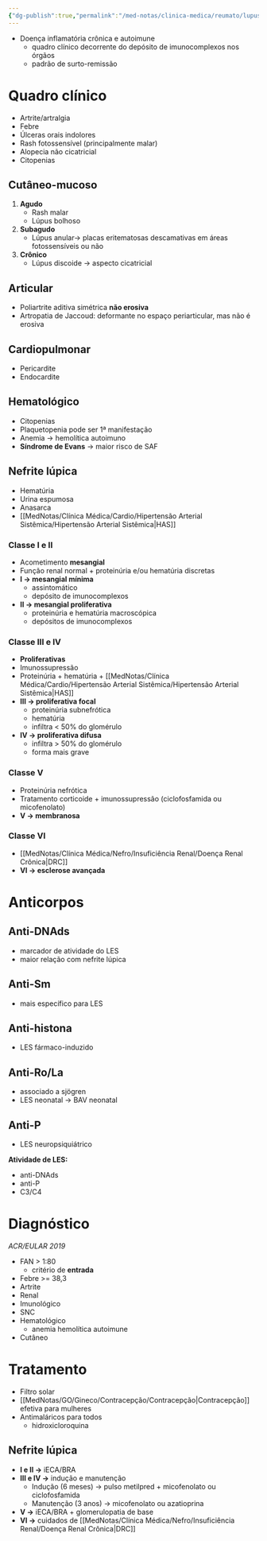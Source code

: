 ```yaml
---
{"dg-publish":true,"permalink":"/med-notas/clinica-medica/reumato/lupus-eritematoso-sistemico/","tags":["review"]}
---
```


- Doença inflamatória crônica e autoimune
	- quadro clínico decorrente do depósito de imunocomplexos nos órgãos
	- padrão de surto-remissão
# Quadro clínico
- Artrite/artralgia
- Febre
- Úlceras orais indolores
- Rash fotossensível (principalmente malar)
- Alopecia não cicatricial
- Citopenias
## Cutâneo-mucoso
1. **Agudo**
	- Rash malar
	- Lúpus bolhoso
2. **Subagudo**
	- Lúpus anular-> placas eritematosas descamativas em áreas fotossensíveis ou não
3. **Crônico**
	- Lúpus discoide -> aspecto cicatricial

## Articular
- Poliartrite aditiva simétrica **não erosiva**
- Artropatia de Jaccoud: deformante no espaço periarticular, mas não é erosiva

## Cardiopulmonar
- Pericardite
- Endocardite

## Hematológico
- Citopenias
- Plaquetopenia pode ser 1ª manifestação
- Anemia -> hemolítica autoimuno
- **Síndrome de Evans** -> maior risco de SAF

## Nefrite lúpica
- Hematúria
- Urina espumosa
- Anasarca
- [[MedNotas/Clínica Médica/Cardio/Hipertensão Arterial Sistêmica/Hipertensão Arterial Sistêmica\|HAS]]
### Classe I e II
- Acometimento **mesangial**
- Função renal normal + proteinúria e/ou hematúria discretas
- **I -> mesangial mínima**
	- assintomático 
	- depósito de imunocomplexos
- **II -> mesangial proliferativa**
	- proteinúria e hematúria macroscópica
	- depósitos de imunocomplexos
### Classe III e IV 
- **Proliferativas**
- Imunossupressão
- Proteinúria + hematúria + [[MedNotas/Clínica Médica/Cardio/Hipertensão Arterial Sistêmica/Hipertensão Arterial Sistêmica\|HAS]]
- **III -> proliferativa focal**
	- proteinúria subnefrótica
	- hematúria
	- infiltra < 50% do glomérulo
- **IV -> proliferativa difusa**
	- infiltra > 50% do glomérulo
	- forma mais grave

### Classe V
- Proteinúria nefrótica
- Tratamento corticoide + imunossupressão (ciclofosfamida ou micofenolato)
- **V -> membranosa**

### Classe VI
- [[MedNotas/Clínica Médica/Nefro/Insuficiência Renal/Doença Renal Crônica\|DRC]]
- **VI -> esclerose avançada**

# Anticorpos
## Anti-DNAds
- marcador de atividade do LES
- maior relação com nefrite lúpica

## Anti-Sm
- mais específico para LES

## Anti-histona 
- LES fármaco-induzido

## Anti-Ro/La
- associado a sjögren
- LES neonatal -> BAV neonatal

## Anti-P
- LES neuropsiquiátrico

**Atividade de LES:**
- anti-DNAds
- anti-P
- C3/C4

# Diagnóstico
*ACR/EULAR 2019*
- FAN > 1:80
	- critério de **entrada**
- Febre >= 38,3
- Artrite
- Renal
- Imunológico
- SNC
- Hematológico
	- anemia hemolítica autoimune
- Cutâneo

# Tratamento
- Filtro solar
- [[MedNotas/GO/Gineco/Contracepção/Contracepção\|Contracepção]] efetiva para mulheres
- Antimaláricos para todos
	- hidroxicloroquina
## Nefrite lúpica
- **I e II ->** iECA/BRA
- **III e IV ->** indução e manutenção
	- Indução (6 meses) -> pulso metilpred + micofenolato ou ciclofosfamida
	- Manutenção (3 anos) -> micofenolato ou azatioprina
- **V ->** iECA/BRA + glomerulopatia de base
- **VI ->** cuidados de [[MedNotas/Clínica Médica/Nefro/Insuficiência Renal/Doença Renal Crônica\|DRC]]